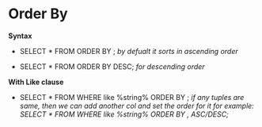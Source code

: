 # Order By

**Syntax**
- SELECT * FROM <table-name> ORDER BY <colname>;
*by defualt it sorts in ascending order*

- SELECT * FROM <table-name> ORDER BY <colname> DESC;
*for descending order*


**With Like clause**
- SELECT * FROM <table-name> WHERE <colname> like %string% ORDER BY <colname>;
*if any tuples are same, then we can add another col and set the order for it*
*for example: SELECT * FROM <table-name> WHERE <colname> like %string% ORDER BY <colname>, <colname2> ASC/DESC;*